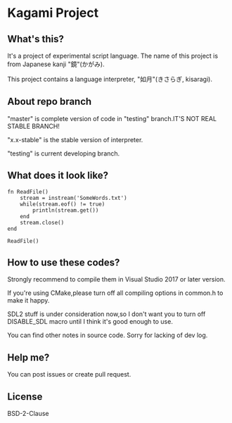 # Kagami Project

## What's this?
It's a project of experimental script language. The name of this project is from Japanese kanji "鏡"(かがみ).

This project contains a language interpreter, "如月"(きさらぎ, kisaragi).

## About repo branch
"master" is complete version of code in "testing" branch.IT'S NOT REAL STABLE BRANCH!

"x.x-stable" is the stable version of interpreter.

"testing" is current developing branch.

## What does it look like?
```
fn ReadFile()
    stream = instream('SomeWords.txt')
    while(stream.eof() != true)
        println(stream.get())
    end
    stream.close()
end

ReadFile()
```

## How to use these codes?
Strongly recommend to compile them in Visual Studio 2017 or later version.

If you're using CMake,please turn off all compiling options in common.h to make it happy.

SDL2 stuff is under consideration now,so I don't want you to turn off DISABLE_SDL macro until I think it's good enough to use.

You can find other notes in source code. Sorry for lacking of dev log.

## Help me?
You can post issues or create pull request.

## License
BSD-2-Clause
